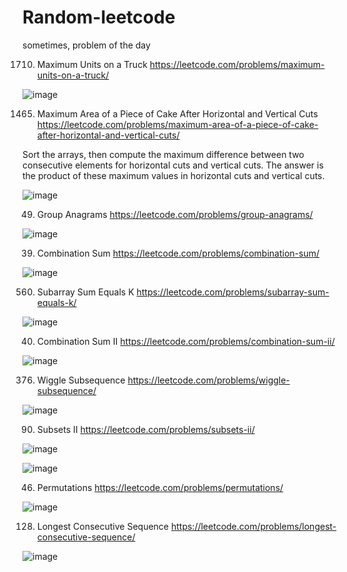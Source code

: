 # Random-leetcode
sometimes, problem of the day 


1710. Maximum Units on a Truck
https://leetcode.com/problems/maximum-units-on-a-truck/

![image](https://user-images.githubusercontent.com/102652030/176890537-85fd111d-ce80-4bd5-a86d-c13ea5f6c0b6.png)

1465. Maximum Area of a Piece of Cake After Horizontal and Vertical Cuts
https://leetcode.com/problems/maximum-area-of-a-piece-of-cake-after-horizontal-and-vertical-cuts/

Sort the arrays, then compute the maximum difference between two consecutive elements for horizontal cuts and vertical cuts.
The answer is the product of these maximum values in horizontal cuts and vertical cuts.

![image](https://user-images.githubusercontent.com/102652030/176989600-3e703924-ae15-4c47-b859-dd423d85a04d.png)

49. Group Anagrams
https://leetcode.com/problems/group-anagrams/

![image](https://user-images.githubusercontent.com/102652030/176994199-6316fc6d-1758-4754-b0d8-c31dc8482626.png)

39. Combination Sum
https://leetcode.com/problems/combination-sum/

![image](https://user-images.githubusercontent.com/102652030/177009186-f2cd33d4-a122-4279-9a9c-c6ed103bc1ec.png)

560. Subarray Sum Equals K
https://leetcode.com/problems/subarray-sum-equals-k/

![image](https://user-images.githubusercontent.com/102652030/177014374-a509c2eb-fc6f-465b-acd1-2ae6482cdc5e.png)

40. Combination Sum II
https://leetcode.com/problems/combination-sum-ii/

![image](https://user-images.githubusercontent.com/102652030/177031842-73c3c015-8e88-465a-816d-cdf494ca1416.png)

376. Wiggle Subsequence
https://leetcode.com/problems/wiggle-subsequence/

![image](https://user-images.githubusercontent.com/102652030/177031883-2164c805-3d42-4188-b519-81082eb61781.png)

90. Subsets II
https://leetcode.com/problems/subsets-ii/

![image](https://user-images.githubusercontent.com/102652030/177039612-5b0f67f6-1c4d-464b-976d-5dd80e3e99e7.png)

![image](https://user-images.githubusercontent.com/102652030/177039657-eb17bc6b-b067-4337-b8e8-8fa563d21543.png)

46. Permutations
https://leetcode.com/problems/permutations/

![image](https://user-images.githubusercontent.com/102652030/177041224-79badcbc-b281-47b8-9b7d-3d0e6e405fde.png)

128. Longest Consecutive Sequence
https://leetcode.com/problems/longest-consecutive-sequence/

![image](https://user-images.githubusercontent.com/102652030/177272174-a47acca2-0079-434f-9b33-54209bd25ec0.png)


